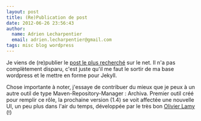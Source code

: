 ```yaml
---
layout: post
title: (Re)Publication de post
date: 2012-06-26 23:56:43
author:
  name: Adrien Lecharpentier
  email: adrien.lecharpentier@gmail.com
tags: misc blog wordpress
---
```

Je viens de (re)publier le [post le plus recherché](/2010/06/24/sonatype-nexus/) sur le net. Il n'a pas complètement disparu, c'est juste qu'il me faut le sortir de ma base wordpress et le mettre en forme pour Jekyll.

Chose importante à noter, j'essaye de contribuer du mieux que je peux à 
un autre outil de type Maven-Repository-Manager : Archiva. Premier outil
créé pour remplir ce rôle, la prochaine version (1.4) se voit affectée
une nouvelle UI, un peu plus dans l'air du temps, développée par le très
bon [Olivier Lamy](http://olamy.blogspot.fr/) (!)
